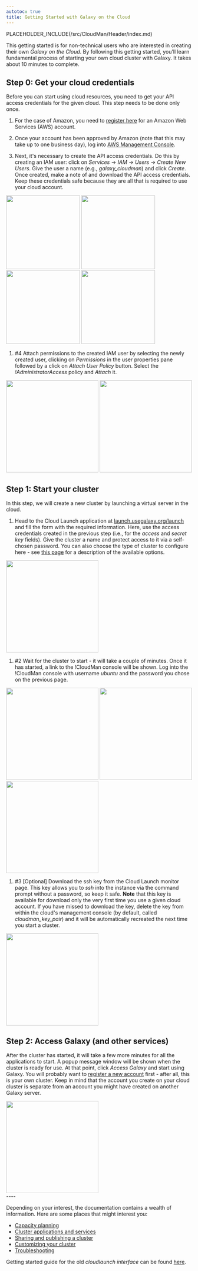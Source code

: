 ```yaml
---
autotoc: true
title: Getting Started with Galaxy on the Cloud
---
```

PLACEHOLDER_INCLUDE(/src/CloudMan/Header/index.md)



<div class='right'></div>

This getting started is for non-technical users who are interested in creating their own *Galaxy on the Cloud*. By following this getting started, you’ll learn fundamental process of starting your own cloud cluster with Galaxy. It takes about 10 minutes to complete.

## Step 0: Get your cloud credentials

Before you can start using cloud resources, you need to get your API access credentials for the given cloud. This step needs to be done only once.

1. For the case of Amazon, you need to [register here](http://aws.amazon.com/) for an Amazon Web Services (AWS) account.

1. Once your account has been approved by Amazon (note that this may take up to one business day), log into [AWS Management Console](https://console.aws.amazon.com/console).

1. Next, it's necessary to create the API access credentials. Do this by creating an IAM user: click on *Services* → *IAM* → *Users* → *Create New Users*. Give the user a name (e.g., *galaxy_cloudman*) and click *Create*. Once created, make a note of and download the API access credentials. Keep these credentials safe because they are all that is required to use your cloud account.

<div class='center'> 
<a href='http://i.imgur.com/PKLI8Gh.png'><img src="http://i.imgur.com/PKLI8Gh.png" alt="" width=200 /></a>
<a href='http://i.imgur.com/IxMqWkl.png'><img src="http://i.imgur.com/IxMqWkl.png" alt="" width=200 /></a>
<a href='http://i.imgur.com/yFL6QRA.png'><img src="http://i.imgur.com/yFL6QRA.png" alt="" width=200 /></a>
<a href='http://i.imgur.com/G81G4Cq.png'><img src="http://i.imgur.com/G81G4Cq.png" alt="" width=200 /></a>
</div>

1. #4 Attach permissions to the created IAM user by selecting the newly created user, clicking on *Permissions* in the user properties pane followed by a click on *Attach User Policy* button. Select the *!AdministratorAccess* policy and *Attach* it.

<div class='center'>
<a href='http://i.imgur.com/xSMM43X.png'><img src="http://i.imgur.com/xSMM43X.png" alt="" width=250 /></a>
<a href='http://i.imgur.com/2G2UXf6.png'><img src="http://i.imgur.com/2G2UXf6.png" alt="" width=250 /></a>
</div>

## Step 1: Start your cluster

In this step, we will create a new cluster by launching a virtual server in the cloud.

1. Head to the Cloud Launch application at [launch.usegalaxy.org/launch](https://launch.usegalaxy.org/launch) and fill the form with the required information. Here, use the access credentials created in the previous step (i.e., for the *access* and *secret key* fields). Give the cluster a name and protect access to it via a self-chosen password. You can also choose the type of cluster to configure here - see [this page](/src/CloudMan/ClusterTypes/index.md) for a description of the available options.

<div class='center'>
<a href='http://i.imgur.com/zf9mzXf.png'><img src="http://i.imgur.com/zf9mzXf.png" alt="" width=250 /></a>
</div>

1. #2 Wait for the cluster to start - it will take a couple of minutes. Once it has started, a link to the !CloudMan console will be shown. Log into the !CloudMan console with username *ubuntu* and the password you chose on the previous page.

<div class='center'>
<a href='http://i.imgur.com/nl9oL3Y.png'><img src="http://i.imgur.com/nl9oL3Y.png" alt="" width=250 /></a>
<a href='http://i.imgur.com/AR767DR.png'><img src="http://i.imgur.com/AR767DR.png" alt="" width=250 /></a>
<a href='http://i.imgur.com/rYCIOyo.png'><img src="http://i.imgur.com/rYCIOyo.png" alt="" width=250 /></a>
</div>

1. #3 [Optional] Download the ssh key from the Cloud Launch monitor page. This key allows you to *ssh* into the instance via the command prompt without a password, so keep it safe. **Note** that this key is available for download only the very first time you use a given cloud account. If you have missed to download the key, delete the key from within the cloud's management console (by default, called *cloudman_key_pair*) and it will be automatically recreated the next time you start a cluster.

<div class='center'>
<a href='http://i.imgur.com/GOFLRuj.png'><img src="http://i.imgur.com/GOFLRuj.png" alt="" width=250 /></a>
</div>
 
## Step 2: Access Galaxy (and other services)

After the cluster has started, it will take a few more minutes for all the applications to start. A popup message window will be shown when the cluster is ready for use. At that point, click *Access Galaxy* and start using Galaxy. You will probably want to [register a new account](https://vimeo.com/75925027) first - after all, this is your own cluster. Keep in mind that the account you create on your cloud cluster is separate from an account you might have created on another Galaxy server.

<div class='center'>
<a href='http://i.imgur.com/x1neAq1.png'><img src="http://i.imgur.com/x1neAq1.png" alt="" width=250 /></a>
</div>
----

Depending on your interest, the documentation contains a wealth of information. Here are some places that might interest you:
* [Capacity planning](/src/CloudMan/CapacityPlanning/index.md)
* [Cluster applications and services](/src/CloudMan/Services/index.md)
* [Sharing and publishing a cluster](/src/CloudMan/Sharing/index.md)
* [Customizing your cluster](/src/CloudMan/CustomizeGalaxyCloud/index.md)
* [Troubleshooting](/src/CloudMan/Troubleshooting/index.md)

Getting started guide for the old *cloudlaunch interface* can be found [here](/src/CloudMan/GettingStarted/Pre201509/index.md).
